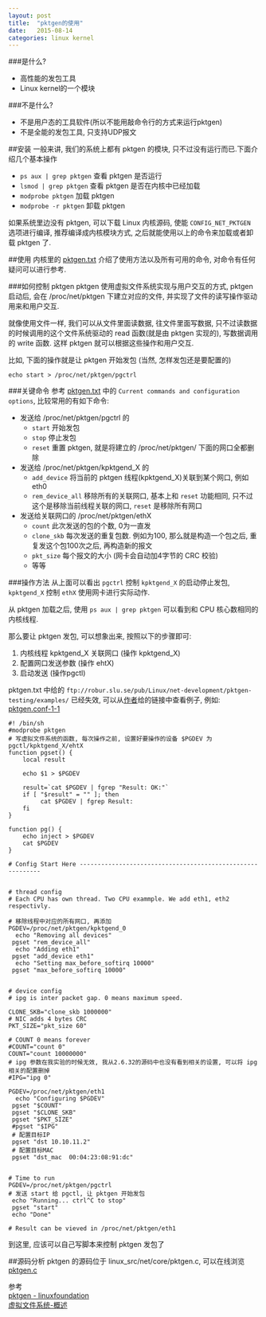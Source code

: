 ```yaml
---
layout: post
title:  "pktgen的使用"
date:   2015-08-14
categories: linux kernel
---
```


###是什么?
* 高性能的发包工具
* Linux kernel的一个模块

###不是什么?
* 不是用户态的工具软件(所以不能用敲命令行的方式来运行pktgen)
* 不是全能的发包工具, 只支持UDP报文

##安装
一般来讲, 我们的系统上都有 pktgen 的模块, 只不过没有运行而已.下面介绍几个基本操作   

* `ps aux | grep pktgen` 查看 pktgen 是否运行  
* `lsmod | grep pktgen` 查看 pktgen 是否在内核中已经加载
* `modprobe pktgen` 加载 pktgen
* `modprobe -r pktgen` 卸载 pktgen

如果系统里边没有 pktgen, 可以下载 Linux 内核源码, 使能 `CONFIG_NET_PKTGEN` 选项进行编译, 推荐编译成内核模块方式, 之后就能使用以上的命令来加载或者卸载 pktgen 了.

##使用
内核里的 [pktgen.txt](https://www.kernel.org/doc/Documentation/networking/pktgen.txt) 介绍了使用方法以及所有可用的命令, 对命令有任何疑问可以进行参考.

###如何控制 pktgen
pktgen 使用虚拟文件系统实现与用户交互的方式, pktgen 启动后, 会在 /proc/net/pktgen 下建立对应的文件, 并实现了文件的读写操作驱动用来和用户交互.   

就像使用文件一样, 我们可以从文件里面读数据, 往文件里面写数据, 只不过读数据的时候调用的这个文件系统驱动的 read 函数(就是由 pktgen 实现的), 写数据调用的 write 函数. 这样 pktgen 就可以根据这些操作和用户交互.  

比如, 下面的操作就是让 pktgen 开始发包 (当然, 怎样发包还是要配置的)

```
echo start > /proc/net/pktgen/pgctrl
```
###关键命令
参考 [pktgen.txt](https://www.kernel.org/doc/Documentation/networking/pktgen.txt) 中的 `Current commands and configuration options`, 比较常用的有如下命令:

* 发送给 /proc/net/pktgen/pgctrl 的
	* `start` 开始发包
	* `stop` 停止发包
	* `reset` 重置 pktgen, 就是将建立的 /proc/net/pktgen/ 下面的网口全都删除
* 发送给 /proc/net/pktgen/kpktgend_X 的
	* `add_device` 将当前的 pktgen 线程(kpktgend_X)关联到某个网口, 例如 eth0
	* `rem_device_all` 移除所有的关联网口, 基本上和 `reset` 功能相同, 只不过这个是移除当前线程关联的网口, `reset` 是移除所有网口
* 发送给关联网口的 /proc/net/pktgen/ethX
	* `count` 此次发送的包的个数, 0为一直发
	* `clone_skb` 每次发送的重复包数. 例如为100, 那么就是构造一个包之后, 重复发这个包100次之后, 再构造新的报文
	* `pkt_size` 每个报文的大小 (网卡会自动加4字节的 CRC 校验)
	* 等等

###操作方法
从上面可以看出 `pgctrl` 控制 `kpktgend_X` 的启动停止发包, `kpktgend_X` 控制 `ethX` 使用网卡进行实际动作. 

从 pktgen 加载之后, 使用 `ps aux | grep pktgen` 可以看到和 CPU 核心数相同的内核线程.

那么要让 pktgen 发包, 可以想象出来, 按照以下的步骤即可:

1. 内核线程 kpktgend\_X 关联网口 (操作 kpktgend\_X)
2. 配置网口发送参数 (操作 ehtX)
3. 启动发送 (操作pgctl)

pktgen.txt 中给的 `ftp://robur.slu.se/pub/Linux/net-development/pktgen-testing/examples/` 已经失效, 可以从[作者](https://people.kth.se/~danieltt/pktgen/)给的链接中查看例子, 例如: [pktgen.conf-1-1](http://people.kth.se/~danieltt/pktgen/examples/pktgen.conf-1-1)

```
#! /bin/sh
#modprobe pktgen
# 写虚拟文件系统的函数, 每次操作之前, 设置好要操作的设备 $PGDEV 为 pgctl/kpktgend_X/ehtX
function pgset() {
    local result

    echo $1 > $PGDEV

    result=`cat $PGDEV | fgrep "Result: OK:"`
    if [ "$result" = "" ]; then
         cat $PGDEV | fgrep Result:
    fi
}

function pg() {
    echo inject > $PGDEV
    cat $PGDEV
}

# Config Start Here -----------------------------------------------------------


# thread config
# Each CPU has own thread. Two CPU exammple. We add eth1, eth2 respectivly.

# 移除线程中对应的所有网口, 再添加
PGDEV=/proc/net/pktgen/kpktgend_0
  echo "Removing all devices"
 pgset "rem_device_all" 
  echo "Adding eth1"
 pgset "add_device eth1" 
  echo "Setting max_before_softirq 10000"
 pgset "max_before_softirq 10000"


# device config
# ipg is inter packet gap. 0 means maximum speed.

CLONE_SKB="clone_skb 1000000"
# NIC adds 4 bytes CRC
PKT_SIZE="pkt_size 60"

# COUNT 0 means forever
#COUNT="count 0"
COUNT="count 10000000"
# ipg 参数在我实验的时候无效, 我从2.6.32的源码中也没有看到相关的设置, 可以将 ipg 相关的配置删掉
#IPG="ipg 0"

PGDEV=/proc/net/pktgen/eth1
  echo "Configuring $PGDEV"
 pgset "$COUNT"
 pgset "$CLONE_SKB"
 pgset "$PKT_SIZE"
 #pgset "$IPG"
 # 配置目标IP
 pgset "dst 10.10.11.2" 
 # 配置目标MAC
 pgset "dst_mac  00:04:23:08:91:dc"


# Time to run
PGDEV=/proc/net/pktgen/pgctrl
# 发送 start 给 pgctl, 让 pktgen 开始发包
 echo "Running... ctrl^C to stop"
 pgset "start" 
 echo "Done"

# Result can be vieved in /proc/net/pktgen/eth1
```

到这里, 应该可以自己写脚本来控制 pktgen 发包了

##源码分析
pktgen 的源码位于 linux_src/net/core/pktgen.c, 可以在线浏览[pktgen.c](http://lxr.oss.org.cn/source/net/core/pktgen.c)



参考  
[pktgen - linuxfoundation](http://www.linuxfoundation.org/collaborate/workgroups/networking/pktgen)  
[虚拟文件系统-概述](http://oss.org.cn/kernel-book/ch08/8.1.htm)
